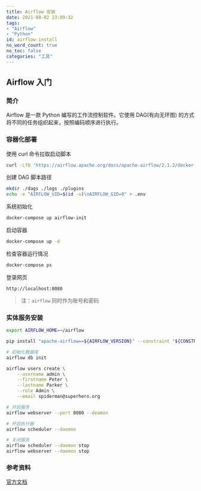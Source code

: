 ```yaml
---
title: Airflow 安装
date: 2021-08-02 23:09:32
tags:
- "Airflow"
- "Python"
id: airflow-install
no_word_count: true
no_toc: false
categories: "工具"
---
```


## Airflow 入门

### 简介

Airflow 是一款 Python 编写的工作流控制软件。它使用 DAG(有向无环图) 的方式将不同的任务组织起来，按照编码顺序进行执行。

### 容器化部署

使用 curl 命令拉取启动脚本

```bash
curl -LfO 'https://airflow.apache.org/docs/apache-airflow/2.1.2/docker-compose.yaml'
```

创建 DAG 脚本路径

```bash
mkdir ./dags ./logs ./plugins
echo -e "AIRFLOW_UID=$(id -u)\nAIRFLOW_GID=0" > .env
```

系统初始化

```bash
docker-compose up airflow-init
```

启动容器

```bash
docker-compose up -d 
```

检查容器运行情况

```bash
docker-compose ps
```

登录网页

```text
http://localhost:8080
```

> 注：`airflow` 同时作为账号和密码

### 实体服务安装

```bash
export AIRFLOW_HOME=~/airflow

pip install "apache-airflow==${AIRFLOW_VERSION}" --constraint "${CONSTRAINT_URL}"

# 初始化数据库
airflow db init

airflow users create \
    --username admin \
    --firstname Peter \
    --lastname Parker \
    --role Admin \
    --email spiderman@superhero.org

# 开启服务
airflow webserver --port 8080 --deamon

# 开启执行器
airflow scheduler --daemon

# 关闭服务
airflow scheduler --daemon stop
airflow webserver --daemon stop
```

### 参考资料

[官方文档](https://airflow.apache.org/docs/apache-airflow/stable/index.html)
